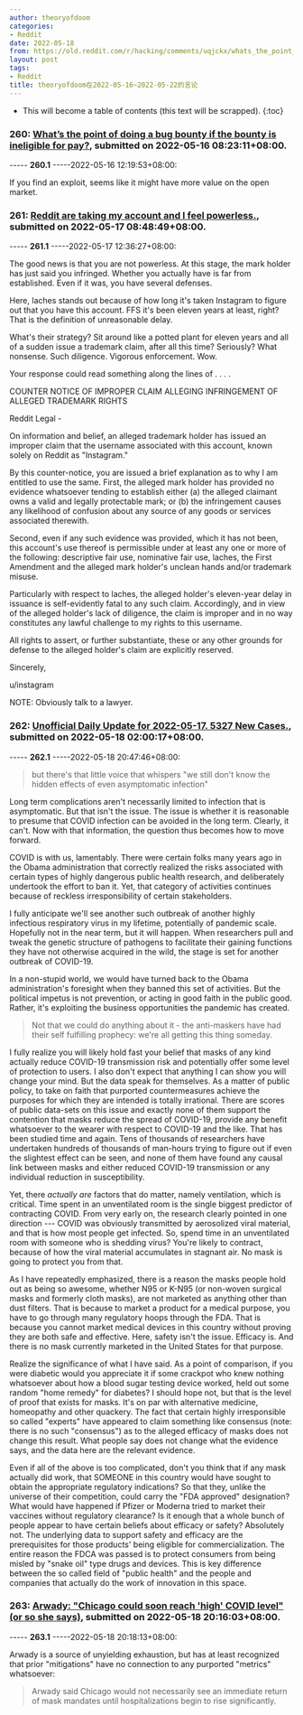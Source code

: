 ```yaml
---
author: theoryofdoom
categories:
- Reddit
date: 2022-05-18
from: https://old.reddit.com/r/hacking/comments/uqjckx/whats_the_point_of_doing_a_bug_bounty_if_the/
layout: post
tags:
- Reddit
title: theoryofdoom在2022-05-16~2022-05-22的言论
---
```


* This will become a table of contents (this text will be scrapped).
{:toc}

### 260: [What’s the point of doing a bug bounty if the bounty is ineligible for pay?](https://old.reddit.com/r/hacking/comments/uqjckx/whats_the_point_of_doing_a_bug_bounty_if_the/), submitted on 2022-05-16 08:23:11+08:00.

----- __260.1__ -----2022-05-16 12:19:53+08:00:

If you find an exploit, seems like it might have more value on the open market.

### 261: [Reddit are taking my account and I feel powerless.](https://old.reddit.com/r/ModSupport/comments/urajre/reddit_are_taking_my_account_and_i_feel_powerless/), submitted on 2022-05-17 08:48:49+08:00.

----- __261.1__ -----2022-05-17 12:36:27+08:00:

The good news is that you are not powerless.  At this stage, the mark holder has just said you infringed.  Whether you actually have is far from established.  Even if it was, you have several defenses.  

Here, laches stands out because of how long it's taken Instagram to figure out that you have this account. FFS it's been eleven years at least, right? That is the definition of unreasonable delay.  

What's their strategy?  Sit around like a potted plant for eleven years and all of a sudden issue a trademark claim, after all this time?  Seriously?  What nonsense.  Such diligence.  Vigorous enforcement.  Wow.  

Your response could read something along the lines of . . . . 

COUNTER NOTICE OF IMPROPER CLAIM ALLEGING INFRINGEMENT OF ALLEGED TRADEMARK RIGHTS

Reddit Legal - 

On information and belief, an alleged trademark holder has issued an improper claim that the username associated with this account, known solely on Reddit as "Instagram."  

By this counter-notice, you are issued a brief explanation as to why I am entitled to use the same.  First, the alleged mark holder has provided no evidence whatsoever tending to establish either (a) the alleged claimant owns a valid and legally protectable mark; or (b) the infringement causes any likelihood of confusion about any source of any goods or services associated therewith.  

Second, even if any such evidence was provided, which it has not been, this account's use thereof is permissible under at least any one or more of the following: descriptive fair use, nominative fair use, laches, the First Amendment and the alleged mark holder's unclean hands and/or trademark misuse.  

Particularly with respect to laches, the alleged holder's eleven-year delay in issuance is self-evidently fatal to any such claim.  Accordingly, and in view of the alleged holder's lack of diligence, the claim is improper and in no way constitutes any lawful challenge to my rights to this username.  

All rights to assert, or further substantiate, these or any other grounds for defense to the alleged holder's claim are explicitly reserved.

Sincerely,

u/instagram

NOTE: Obviously talk to a lawyer.

### 262: [Unofficial Daily Update for 2022-05-17. 5327 New Cases.](https://old.reddit.com/r/CoronavirusIllinois/comments/ursaxu/unofficial_daily_update_for_20220517_5327_new/), submitted on 2022-05-18 02:00:17+08:00.

----- __262.1__ -----2022-05-18 20:47:46+08:00:

> but there's that little voice that whispers "we still don't know the hidden effects of even asymptomatic infection"

Long term complications aren't necessarily limited to infection that is asymptomatic.  But that isn't the issue.  The issue is whether it is reasonable to presume that COVID infection can be avoided in the long term.  Clearly, it can't.  Now with that information, the question thus becomes how to move forward. 

COVID is with us, lamentably.  There were certain folks many years ago in the Obama administration that correctly realized the risks associated with certain types of highly dangerous public health research, and deliberately undertook the effort to ban it.  Yet, that category of activities continues because of reckless irresponsibility of certain stakeholders.  

I fully anticipate we'll see another such outbreak of another highly infectious respiratory virus in my lifetime, potentially of pandemic scale.  Hopefully not in the near term, but it will happen.  When researchers pull and tweak the genetic structure of pathogens to facilitate their gaining functions they have not otherwise acquired in the wild, the stage is set for another outbreak of COVID-19.

In a non-stupid world, we would have turned back to the Obama administration's foresight when they banned this set of activities.  But the political impetus is not prevention, or acting in good faith in the public good.  Rather, it's exploiting the business opportunities the pandemic has created. 

> Not that we could do anything about it - the anti-maskers have had their self fulfilling prophecy: we're all getting this thing someday. 

I fully realize you will likely hold fast your belief that masks of any kind actually reduce COVID-19 transmission risk and potentially offer some level of protection to users.  I also don't expect that anything I can show you will change your mind. But the data speak for themselves.  As a matter of public policy, to take on faith that purported countermeasures achieve the purposes for which they are intended is totally irrational.  There are scores of public data-sets on this issue and exactly none of them support the contention that masks reduce the spread of COVID-19, provide any benefit whatsoever to the wearer with respect to COVID-19 and the like.  That has been studied time and again.  Tens of thousands of researchers have undertaken hundreds of thousands of man-hours trying to figure out if even the slightest effect can be seen, and none of them have found any causal link between masks and either reduced COVID-19 transmission or any individual reduction in susceptibility.   

Yet, there *actually are* factors that do matter, namely ventilation, which is critical.  Time spent in an unventilated room is the single biggest predictor of contracting COVID.  From very early on, the research clearly pointed in one direction --- COVID was obviously transmitted by aerosolized viral material, and that is how most people get infected.  So, spend time in an unventilated room with someone who is shedding virus?  You're likely to contract, because of how the viral material accumulates in stagnant air.  No mask is going to protect you from that.  

As I have repeatedly emphasized, there is a reason the masks people hold out as being so awesome, whether N95 or K-N95 (or non-woven surgical masks and formerly cloth masks), are not marketed as anything other than dust filters.  That is because to market a product for a medical purpose, you have to go through many regulatory hoops through the FDA.  That is because you cannot market medical devices in this country without proving they are both safe and effective.  Here, safety isn't the issue.  Efficacy is.  And there is no mask currently marketed in the United States for that purpose. 

Realize the significance of what I have said.  As a point of comparison, if you were diabetic would you appreciate it if some crackpot who knew nothing whatsoever about how a blood sugar testing device worked, held out some random "home remedy" for diabetes?  I should hope not, but that is the level of proof that exists for masks.  It's on par with alternative medicine, homeopathy and other quackery.  The fact that certain highly irresponsible so called "experts" have appeared to claim something like consensus (note: there is no such "consensus") as to the alleged efficacy of masks does not change this result.  What people say does not change what the evidence says, and the data here are the relevant evidence.  

Even if all of the above is too complicated, don't you think that if any mask actually did work, that SOMEONE in this country would have sought to obtain the appropriate regulatory indications?  So that they, unlike the universe of their competition, could carry the "FDA approved" designation?  What would have happened if Pfizer or Moderna tried to market their vaccines without regulatory clearance?  Is it enough that a whole bunch of people appear to have certain beliefs about efficacy or safety?  Absolutely not.  The underlying data to support safety and efficacy are the prerequisites for those products' being eligible for commercialization.  The entire reason the FDCA was passed is to protect consumers from being misled by "snake oil" type drugs and devices.  This is key difference between the so called field of "public health" and the people and companies that actually do the work of innovation in this space.

### 263: [Arwady: "Chicago could soon reach 'high' COVID level" (or so she says)](https://old.reddit.com/r/CoronavirusIllinois/comments/usbioi/arwady_chicago_could_soon_reach_high_covid_level/), submitted on 2022-05-18 20:16:03+08:00.

----- __263.1__ -----2022-05-18 20:18:13+08:00:

Arwady is a source of unyielding exhaustion, but has at least recognized that prior "mitigations" have no connection to any purported "metrics" whatsoever:

> Arwady said Chicago would not necessarily see an immediate return of mask mandates until hospitalizations begin to rise significantly.

